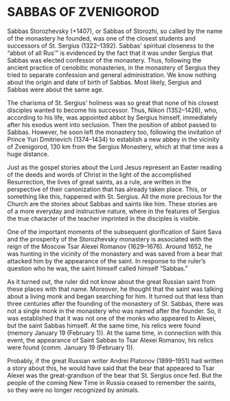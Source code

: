 # SABBAS OF ZVENIGOROD

Sabbas Storozhevsky (+1407), or Sabbas of Storozhi, so called by the name of the monastery he founded, was one of the closest students and successors of St. Sergius (1322–1392). Sabbas’ spiritual closeness to the “abbot of all Rus'” is evidenced by the fact that it was under Sergius that Sabbas was elected confessor of the monastery. Thus, following the ancient practice of cenobitic monasteries, in the monastery of Sergius they tried to separate confession and general administration. We know nothing about the origin and date of birth of Sabbas. Most likely, Sergius and Sabbas were about the same age.

The charisma of St. Sergius' holiness was so great that none of his closest disciples wanted to become his successor. Thus, Nikon (1352–1426), who, according to his life, was appointed abbot by Sergius himself, immediately after his exodus went into seclusion. Then the position of abbot passed to Sabbas. However, he soon left the monastery too, following the invitation of Prince Yuri Dmitrievich (1374–1434) to establish a new abbey in the vicinity of Zvenigorod, 130 km from the Sergius Monastery, which at that time was a huge distance.

Just as the gospel stories about the Lord Jesus represent an Easter reading of the deeds and words of Christ in the light of the accomplished Resurrection, the lives of great saints, as a rule, are written in the perspective of their canonization that has already taken place. This, or something like this, happened with St. Sergius. All the more precious for the Church are the stories about Sabbas and saints like him. These stories are of a more everyday and instructive nature, where in the features of Sergius the true character of the teacher imprinted in the disciples is visible.

One of the important moments of the subsequent glorification of Saint Sava and the prosperity of the Storozhevsky monastery is associated with the reign of the Moscow Tsar Alexei Romanov (1629–1676). Around 1652, he was hunting in the vicinity of the monastery and was saved from a bear that attacked him by the appearance of the saint. In response to the ruler’s question who he was, the saint himself called himself “Sabbas.”

As it turned out, the ruler did not know about the great Russian saint from these places with that name. Moreover, he thought that the saint was talking about a living monk and began searching for him. It turned out that less than three centuries after the founding of the monastery of St. Sabbas, there was not a single monk in the monastery who was named after the founder. So, it was established that it was not one of the monks who appeared to Alexei, but the saint Sabbas himself. At the same time, his relics were found (memory January 19 (February 1)). At the same time, in connection with this event, the appearance of Saint Sabbas to Tsar Alexei Romanov, his relics were found (comm. January 19 (February 1)).

Probably, if the great Russian writer Andrei Platonov (1899–1951) had written a story about this, he would have said that the bear that appeared to Tsar Alexei was the great-grandson of the bear that St. Sergius once fed. But the people of the coming New Time in Russia ceased to remember the saints, so they were no longer recognized by animals.
